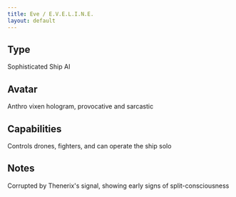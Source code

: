 ```yaml
---
title: Eve / E.V.E.L.I.N.E.
layout: default
---
```


## Type
Sophisticated Ship AI

## Avatar
Anthro vixen hologram, provocative and sarcastic

## Capabilities
Controls drones, fighters, and can operate the ship solo

## Notes
Corrupted by Thenerix's signal, showing early signs of split-consciousness
